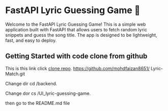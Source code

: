 # FastAPI Lyric Guessing Game 🎵
Welcome to the FastAPI Lyric Guessing Game! This is a simple web application built with FastAPI that allows users to fetch random lyric snippets and guess the song title. The app is designed to be lightweight, fast, and easy to deploy.

## Getting Started with code clone from github 
This is this link click [clone repo](https://github.com/mohdfaizan8651/Lyric-Match.git).
https://github.com/mohdfaizan8651/  Lyric-Match.git

Change dir cd /backend.

Change dor cs /UI_lyric-guessing-game.

then go to the README.md file

